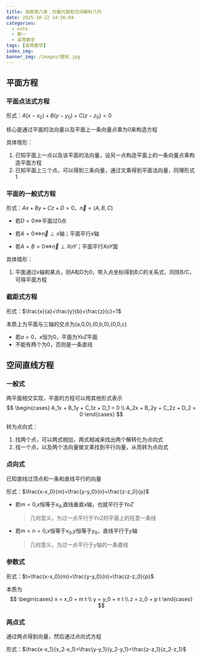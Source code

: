 ```yaml
---
title: 高数第八章：向量代数和空间解析几何
date: 2025-10-22 14:56:04
categories:
  - note
  - 数一
  - 高等数学
tags: [高等数学]
index_img:
banner_img: /images/壁纸.jpg
---
```


## 平面方程

### 平面点法式方程

形式：$A(x-x_0)+B(y-y_0)+C(z-z_0)=0$

核心是通过平面的法向量以及平面上一条向量点乘为0来构造方程

具体情形：

1. 已知平面上一点以及该平面的法向量，设另一点构造平面上的一条向量点乘构造平面方程
2. 已知平面上三个点，可以得到三条向量，通过叉乘得到平面法向量，同理形式1

### 平面的一般式方程

形式：$Ax+By+Cz+D=0$，$\vec{n}=(A,B,C)$

- 若$D=0$<=>平面过0点

- 若$A=0$<=>$\vec{n}\perp x$轴；平面平行$x$轴
- 若$A=B=0$<=>$\vec{n}\perp XoY$；平面平行$XoY$面

具体情形：

1. 平面通过x轴和某点，则A和D为0，带入点坐标得到B,C的关系式，同除B/C，可得平面方程

### 截距式方程

形式：$\frac{x}{a}+\frac{y}{b}+\frac{z}{c}=1$

本质上为平面与三轴的交点为(a,0,0),(0,b,0),(0,0,c)

- 若$a=0，x$恒为0，平面为$YoZ$平面
- 不能有两个为0，否则是一条直线

## 空间直线方程

### 一般式

两平面相交实现，平面的方程可以用其他形式表示
$$
\begin{cases}
A_1x + B_1y + C_1z + D_1 = 0 \\
A_2x + B_2y + C_2z + D_2 = 0
\end{cases}
$$

转为点向式：

1. 找两个点，可以两式相加，两式相减来找出两个解转化为点向式
2. 找一个点，以及两个法向量做叉乘找到平行向量，从而转为点向式

### 点向式

已知直线过顶点和一条和直线平行的向量

形式：$\frac{x-x_0}{m}=\frac{y-y_0}{n}=\frac{z-z_0}{p}$

- 若$m=0$,$x$恒等于$x_0$,直线垂直$x$轴，也就平行于$YoZ$

    > 几何意义，为过一点平行于YoZ的平面上的任意一条线

- 若$m=n=0$,$x$恒等于$x_0$,$y$恒等于$y_0$，直线平行于$y$轴

    > 几何意义，为过一点平行于$y$轴的一条直线

### 参数式

形式：$t=\frac{x-x_0}{m}=\frac{y-y_0}{n}=\frac{z-z_0}{p}$

本质为
$$
\begin{cases}
x = x_0 + m t \\
y = y_0 + n t \\
z = z_0 + p t
\end{cases}
$$

### 两点式

通过两点得到向量，然后通过点向式方程

形式：$\frac{x-x_1}{x_2-x_1}=\frac{y-y_1}{y_2-y_1}=\frac{z-z_1}{z_2-z_1}$